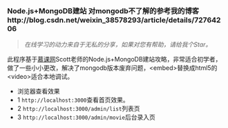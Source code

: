 ### Node.js+MongoDB建站 对mongodb不了解的参考我的博客http://blog.csdn.net/weixin_38578293/article/details/72764206

> *在线学习的动力来自于无私的分享，如果对您有帮助，请给我个Star。*

此程序基于[慕课网](http://www.imooc.com/learn/75)Scott老师的Node.js+MongoDB建站攻略，非常适合初学者，做了一些小小更改，解决了mongodb版本废弃问题，&lt;embed&gt;替换成html5的&lt;video&gt;适合本地调试。
* 浏览器查看效果
* 1  `http://localhost:3000`查看首页效果。
* 2  `http://localhost:3000/admin/list`列表页
* 3  `http://localhost:3000/admin/movie`后台录入页
